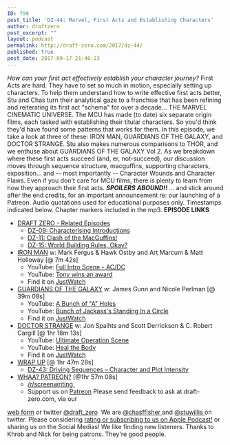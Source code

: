 ```yaml
---
ID: 799
post_title: 'DZ-44: Marvel, First Acts and Establishing Characters'
author: draftzero
post_excerpt: ""
layout: podcast
permalink: http://draft-zero.com/2017/dz-44/
published: true
post_date: 2017-09-17 21:46:23
---
```

*How can your first act effectively establish your character journey?* First Acts are hard. They have to set so much in motion, especially setting up characters. To help them understand how to write effective first acts better, Stu and Chas turn their analytical gaze to a franchise that has been refining and reiterating its first act "schema" for over a decade... THE MARVEL CINEMATIC UNIVERSE. The MCU has made (to date) six separate origin films, each tasked with establishing their titular characters. So you'd think they'd have found some patterns that works for them. In this episode, we take a look at three of these: IRON MAN, GUARDIANS OF THE GALAXY, and DOCTOR STRANGE. Stu also makes numerous comparisons to THOR, and we enthuse about GUARDIANS OF THE GALAXY Vol 2. As we breakdown where these first acts succeed (and, er, not-succeed), our discussion moves through sequence structure, macguffins, supporting characters, exposition... and -- most importantly -- Character Wounds and Character Flaws. Even if you don't care for MCU films, there is plenty to learn from how they approach their first acts. ***SPOILERS ABOUND!!*** ... and stick around after the end credits, for an important announcement re: our launching of a Patreon. Audio quotations used for educational purposes only. Timestamps indicated below. Chapter markers included in the mp3. **EPISODE LINKS** 
*   <span style="text-decoration: underline;">DRAFT ZERO - Related Episodes</span> 
    *   <a href="http://draft-zero.com/2014/dz-09/" target="_blank" rel="noopener">DZ-09: Characterising Introductions</a>
    *   <a href="http://draft-zero.com/2014/dz-11/" target="_blank" rel="noopener">DZ-11: Clash of the MacGuffins!</a>
    *   <a href="http://draft-zero.com/2014/dz-15/" target="_blank" rel="noopener">DZ-15: World Building Rules, Okay?</a>
*   <span style="text-decoration: underline;">IRON MAN</span> w: Mark Fergus & Hawk Ostby and Art Marcum & Matt Holloway [@ 7m 42s] 
    *   YouTube: <a href="https://www.youtube.com/watch?v=k3kYms1Yhmc" target="_blank" rel="noopener">Full Intro Scene - AC/DC</a>
    *   YouTube: <a href="https://www.youtube.com/watch?v=ZGxw0xV6jR4" target="_blank" rel="noopener">Tony wins an award</a>
    *   Find it on <a href="https://www.justwatch.com/us/movie/iron-man" target="_blank" rel="noopener">JustWatch</a>
*   <span style="text-decoration: underline;">GUARDIANS OF THE GALAXY</span> w: James Gunn and Nicole Perlman [@ 39m 08s] 
    *   YouTube: <a href="https://www.youtube.com/watch?v=l9-nFsLxvlM" target="_blank" rel="noopener">A Bunch of "A" Holes</a>
    *   YouTube: <a href="https://www.youtube.com/watch?v=9U7s4dwh0cw" target="_blank" rel="noopener">Bunch of Jackass's Standing In a Circle</a>
    *   Find it on <a href="https://www.justwatch.com/us/movie/guardians-of-the-galaxy" target="_blank" rel="noopener">JustWatch</a>
*   <span style="text-decoration: underline;">DOCTOR STRANGE</span> w: Jon Spaihts and Scott Derrickson & C. Robert Cargill [@ 1hr 18m 13s] 
    *   YouTube: <a href="https://www.youtube.com/watch?v=bUi8Youavz8" target="_blank" rel="noopener">Ultimate Operation Scene</a>
    *   YouTube: <a href="https://www.youtube.com/watch?v=kkVcsMZkP2k" target="_blank" rel="noopener">Heal the Body</a>
    *   Find it on <a href="https://www.justwatch.com/us/movie/doctor-strange" target="_blank" rel="noopener">JustWatch</a>
*   <span style="text-decoration: underline;">WRAP UP</span> [@ 1hr 47m 28s] 
    *   [DZ-43: Driving Sequences – Character and Plot Intensity][1]
*   <span style="text-decoration: underline;">WHAA? PATREON?</span> [@1hr 57m 08s] 
    *   [/r/screenwriting ][2]
    *   Support us on [Patreon][3] Please send feedback to ask at draft-zero.com, via our 

<a href="http://draft-zero.com/feedback/" target="_blank" rel="noopener">web form</a> or twitter <a href="https://twitter.com/draft_zero" target="_blank" rel="noopener">@draft_zero</a>  We are <a href="http://www.twitter.com/chasffisher" target="_blank" rel="noopener">@chasffisher </a>and <a href="http://www.twitter.com/stuwillis" target="_blank" rel="noopener">@stuwillis </a>on twitter. Please considering [rating or subscribing to us on Apple Podcast!][4] or sharing us on the Social Medias! We like finding new listeners. Thanks to Khrob and Nick for being patrons. They're good people.

 [1]: http://draft-zero.com/2017/dz-43/
 [2]: https://www.reddit.com/r/Screenwriting/
 [3]: https://www.patreon.com/draftzero
 [4]: https://itunes.apple.com/au/podcast/draft-zero-screenwriting-podcast/id847126598?mt=2&ls=1